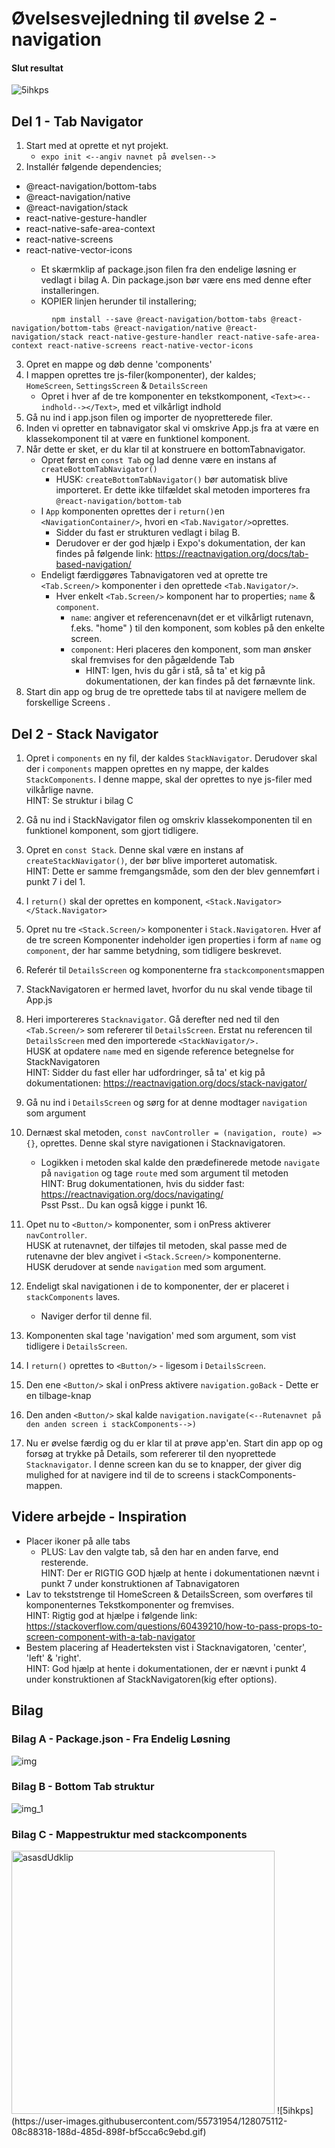 # Øvelsesvejledning til øvelse 2 - navigation

#### Slut resultat
![5ihkps](https://user-images.githubusercontent.com/55731954/128075138-98c87da9-0574-443d-9926-f89c22e4000a.gif)


## Del 1 - Tab Navigator

1. Start med at oprette et nyt projekt.
    - `expo init <--angiv navnet på øvelsen-->`
2. Installér følgende dependencies;
<ul>
    <li>@react-navigation/bottom-tabs</li>
    <li>@react-navigation/native</li>
    <li>@react-navigation/stack</li>
    <li>react-native-gesture-handler</li>
    <li>react-native-safe-area-context</li>
    <li>react-native-screens</li>
    <li>react-native-vector-icons</li>
            <ul><li>Et skærmklip af package.json filen fra den endelige løsning er vedlagt i bilag A.
                Din package.json bør være ens med denne efter installeringen. </li>
            <li>KOPIER linjen herunder til installering;</li>
                </ul>
    </ul>

    
             npm install --save @react-navigation/bottom-tabs @react-navigation/bottom-tabs @react-navigation/native @react-navigation/stack react-native-gesture-handler react-native-safe-area-context react-native-screens react-native-vector-icons



3. Opret en mappe og døb denne 'components'
4. I mappen oprettes tre js-filer(komponenter), der kaldes;<br/>  `HomeScreen`, `SettingsScreen` & `DetailsScreen`
    - Opret i hver af de tre komponenter en tekstkomponent, `<Text><--indhold--></Text>`, med et vilkårligt indhold 
5. Gå nu ind i app.json filen og importer de nyopretterede filer. 
6. Inden vi opretter en tabnavigator skal vi omskrive App.js fra at være en klassekomponent til at være en funktionel komponent.  
7. Når dette er sket, er du klar til at konstruere en bottomTabnavigator. 
   - Opret først en `const Tab` og lad denne være en instans af `createBottomTabNavigator()`
        - HUSK: `createBottomTabNavigator()` bør automatisk blive importeret. Er dette ikke tilfældet skal metoden importeres fra `@react-navigation/bottom-tab`
    - I `App` komponenten oprettes der i `return()`en `<NavigationContainer/>`, hvori en `<Tab.Navigator/>`oprettes. 
        - Sidder du fast er strukturen vedlagt i bilag B.
        - Derudover er der god hjælp i Expo's dokumentation, der kan findes på følgende link:
          https://reactnavigation.org/docs/tab-based-navigation/
    - Endeligt færdiggøres Tabnavigatoren ved at oprette tre `<Tab.Screen/>` komponenter i den oprettede `<Tab.Navigator/>`. 
        - Hver enkelt `<Tab.Screen/>` komponent har to properties; `name` & `component`. 
            - `name`: angiver et referencenavn(det er  et vilkårligt rutenavn, f.eks. "home" ) til den komponent, som kobles på den enkelte screen. 
            - `component`: Heri placeres den komponent, som man ønsker skal fremvises for den pågældende Tab
                - HINT: Igen, hvis du går i stå, så ta' et kig på dokumentationen, der kan findes på det førnævnte link.
8. Start din app og brug de tre oprettede tabs til at navigere mellem de forskellige Screens . 

## Del 2 - Stack Navigator
1.  Opret i `components` en ny fil, der kaldes `StackNavigator`. Derudover skal der i `components` mappen oprettes en ny mappe, der kaldes `StackComponents`. I denne mappe, skal der oprettes to nye js-filer med vilkårlige navne.<br/>HINT: Se struktur i bilag C
2. Gå nu ind i StackNavigator filen og omskriv klassekomponenten til en funktionel komponent, som gjort tidligere. 
3. Opret en `const Stack`. Denne skal være en instans af `createStackNavigator()`, der bør blive importeret automatisk.<br/>HINT: Dette er samme fremgangsmåde, som den der blev gennemført i punkt 7 i del 1.
4. I `return()` skal der oprettes en komponent, `<Stack.Navigator></Stack.Navigator>`
5. Opret nu tre `<Stack.Screen/>` komponenter i `Stack.Navigatoren`. Hver af de tre screen Komponenter indeholder igen properties i form af `name` og `component`, der har               samme betydning, som tidligere beskrevet.
6. Referér til `DetailsScreen` og komponenterne fra `stackcomponents`mappen        
7. StackNavigatoren er hermed lavet, hvorfor du nu skal vende tibage til App.js
8. Heri importereres `Stacknavigator`. Gå derefter ned ned til den `<Tab.Screen/>` som refererer til `DetailsScreen`. Erstat nu referencen til `DetailsScreen` med den      importerede `<StackNavigator/>.`<br>HUSK at opdatere `name` med en sigende reference betegnelse for StackNavigatoren<br/>
        HINT: Sidder du fast eller har udfordringer, så ta' et kig på dokumentationen: https://reactnavigation.org/docs/stack-navigator/
           
 9.  Gå nu ind i `DetailsScreen` og sørg for at denne modtager `navigation` som argument
 10. Dernæst skal metoden, `const navController = (navigation, route) => {}`, oprettes. Denne skal styre navigationen i Stacknavigatoren.
     - Logikken i metoden skal kalde den prædefinerede metode `navigate` på `navigation` og tage `route` med som argument til metoden<br/>HINT: Brug dokumentationen, hvis du         sidder fast:  https://reactnavigation.org/docs/navigating/<br/>Psst Psst.. Du kan også kigge i punkt 16. 
     
 11. Opet nu to `<Button/>` komponenter, som i onPress aktiverer `navController`. <br/>
        HUSK at rutenavnet, der tilføjes til metoden, skal passe med de rutenavne der blev angivet i `<Stack.Screen/>` komponenterne.<br/>HUSK derudover at sende `navigation`           med som argument.
     
 12. Endeligt skal navigationen i de to komponenter, der er placeret i `stackComponents` laves.
       - Naviger derfor til denne fil.
 13. Komponenten skal tage 'navigation' med som argument, som vist tidligere i `DetailsScreen`.
 14. I `return()` oprettes to `<Button/>` - ligesom i  `DetailsScreen`.
 15. Den ene `<Button/>` skal i onPress aktivere `navigation.goBack` - Dette er en tilbage-knap
 16. Den anden `<Button/>`  skal kalde `navigation.navigate(<--Rutenavnet på den anden screen i stackComponents-->)`
 17. Nu er øvelse færdig og du er klar til at prøve app'en. Start din app op og forsøg at trykke på Details, som refererer til den nyoprettede `Stacknavigator`. I denne screen kan du se to knapper, der giver dig mulighed for at navigere ind til de to screens i stackComponents-mappen.     
 
## Videre arbejde - Inspiration
 - Placer ikoner på alle tabs
      - PLUS: Lav den valgte tab, så den har en anden farve, end resterende.<br/>HINT: Der er RIGTIG GOD hjælp at hente i dokumentationen nævnt i punkt 7 under konstruktionen af Tabnavigatoren
- Lav to tekststrenge til HomeScreen & DetailsScreen, som overføres til komponenternes Tekstkomponenter og fremvises.<br/>
     HINT: Rigtig god at hjælpe i følgende link: https://stackoverflow.com/questions/60439210/how-to-pass-props-to-screen-component-with-a-tab-navigator
- Bestem placering af Headerteksten vist i Stacknavigatoren, 'center', 'left' & 'right'.<br/>HINT: God hjælp at hente i dokumentationen, der er nævnt i punkt 4 under konstruktionen af StackNavigatoren(kig efter options).

## Bilag


### Bilag A - Package.json - Fra Endelig Løsning 

![img](https://user-images.githubusercontent.com/55731954/128073224-323544b0-0579-4e71-a6a9-c7ac6367a592.png)

### Bilag B - Bottom Tab struktur 

![img_1](https://user-images.githubusercontent.com/55731954/128073347-2d5699e3-c082-4d43-b96a-26503a07376d.png)

### Bilag C - Mappestruktur med stackcomponents
<img width="421" alt="asasdUdklip" src="https://user-images.githubusercontent.com/55731954/128073571-187b08bf-883a-4ffa-ac94-bcd2f6234f9b.PNG">
![5ihkps](https://user-images.githubusercontent.com/55731954/128075112-08c88318-188d-485d-898f-bf5cca6c9ebd.gif)





